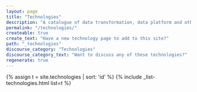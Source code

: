 ```yaml
---
layout: page
title: "Technologies"
description: "A catalogue of data transformation, data platform and other technologies used within the Data Engineering space"
permalink: "/technologies/"
createable: true
create_text: "Have a new technology page to add to this site?"
path: "_technologies"
discourse_category: "Technologies"
discourse_category_text: "Want to discuss any of these technologies?"
regenerate: true
---
```

{% assign t = site.technologies | sort: 'id' %}
{% include _list-technologies.html list=t %}